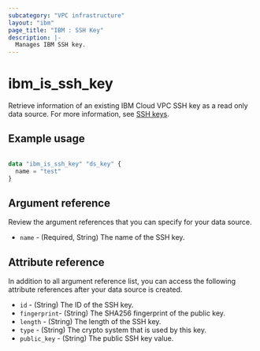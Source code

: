 ```yaml
---
subcategory: "VPC infrastructure"
layout: "ibm"
page_title: "IBM : SSH Key"
description: |-
  Manages IBM SSH key.
---
```


# ibm_is_ssh_key
Retrieve information of an existing IBM Cloud VPC SSH key as a read only data source. For more information, see [SSH keys](https://cloud.ibm.com/docs/vpc?topic=vpc-ssh-keys).

## Example usage

```terraform

data "ibm_is_ssh_key" "ds_key" {
  name = "test"
}

```

## Argument reference
Review the argument references that you can specify for your data source. 

- `name` - (Required, String) The name of the SSH key.

## Attribute reference
In addition to all argument reference list, you can access the following attribute references after your data source is created. 

- `id` - (String) The ID of the SSH key.
- `fingerprint`-  (String) The SHA256 fingerprint of the public key.
- `length` - (String) The length of the SSH key.
- `type` - (String) The crypto system that is used by this key.
- `public_key` - (String) The public SSH key value.
